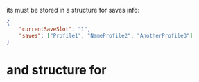its must be stored in a structure for saves info:
```json
{
    "currentSaveSlot": "1",
    "saves": ["Profile1", "NameProfile2", "AnotherProfile3"]
}
```

# and structure for 
